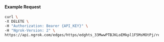 <!-- Code generated for API Clients. DO NOT EDIT. -->

#### Example Request

```bash
curl \
-X DELETE \
-H "Authorization: Bearer {API_KEY}" \
-H "Ngrok-Version: 2" \
https://api.ngrok.com/edges/https/edghts_33MwwPTBJKLoEMkpl1F5MsMOtPj/routes/edghtsrt_33MwwN65euz2ZneZuzLdDZox0Bh/websocket_tcp_converter
```

